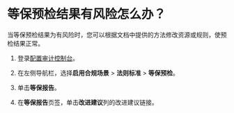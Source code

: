 # 等保预检结果有风险怎么办？

当等保预检结果为有风险时，您可以根据文档中提供的方法修改资源或规则，使预检结果正常。

1.  登录[配置审计控制台](https://config.console.aliyun.com)。

2.  在左侧导航栏，选择**启用合规场景** \> **法则标准** \> **等保预检**。

3.  单击**等保报告**。

4.  在**等保报告**页签，单击**改进建议**列的改进建议链接。


